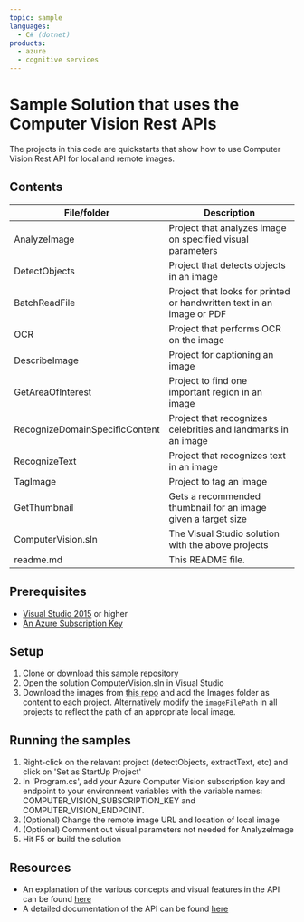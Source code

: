 ```yaml
---
topic: sample
languages:
  - C# (dotnet)
products:
  - azure
  - cognitive services
---
```


# Sample Solution that uses the Computer Vision Rest APIs

The projects in this code are quickstarts that show how to use Computer Vision Rest API for local and remote images.

## Contents

| File/folder | Description |
|-------------|-------------|
| AnalyzeImage       | Project that analyzes image on specified visual parameters |
| DetectObjects | Project that detects objects in an image |
| BatchReadFile | Project that looks for printed or handwritten text in an image or PDF|
| OCR | Project that performs OCR on the image|
| DescribeImage| Project for captioning an image|
| GetAreaOfInterest| Project to find one important region in an image |
| RecognizeDomainSpecificContent| Project that recognizes celebrities and landmarks in an image |
| RecognizeText| Project that recognizes text in an image |
| TagImage| Project to tag an image|
| GetThumbnail | Gets a recommended thumbnail for an image given a target size |
| ComputerVision.sln | The Visual Studio solution with the above projects|
| readme.md | This README file. |


## Prerequisites

- [Visual Studio 2015](https://visualstudio.microsoft.com/) or higher
- [An Azure Subscription Key](https://azure.microsoft.com/en-us/try/cognitive-services/?api=computer-vision) 

## Setup

1. Clone or download this sample repository
2. Open the solution ComputerVision.sln in Visual Studio
3. Download the images from [this repo](https://github.com/Azure-Samples/cognitive-services-sample-data-files/blob/master/ComputerVision/Images/) and add the Images folder as content to each project. Alternatively modify the `imageFilePath` in all projects to reflect the path of an appropriate local image.

## Running the samples

1. Right-click on the relavant project (detectObjects, extractText, etc) and click on 'Set as StartUp Project'
2. In 'Program.cs', add your Azure Computer Vision subscription key and endpoint to your environment variables with the variable names: COMPUTER_VISION_SUBSCRIPTION_KEY and COMPUTER_VISION_ENDPOINT.
4. (Optional) Change the remote image URL and location of local image
5. (Optional) Comment out visual parameters not needed for AnalyzeImage 
6. Hit F5 or build the solution

## Resources
- An explanation of the various concepts and visual features in the API can be found [here](https://docs.microsoft.com/en-us/azure/cognitive-services/computer-vision/home)
- A detailed documentation of the API can be found [here](https://westus.dev.cognitive.microsoft.com/docs/services/5adf991815e1060e6355ad44/operations/56f91f2e778daf14a499e1fa)
